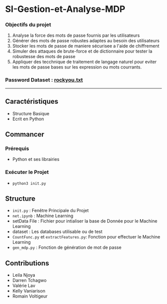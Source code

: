# SI-Gestion-et-Analyse-MDP

### Objectifs du projet

1. Analyse la force des mots de passe fournis par les utilisateurs
2. Générer des mots de passe robustes adaptes au besoin des utilisateurs
3. Stocker les mots de passe de maniere sécurisee a l'aide de chiffrement
4. Simuler des attaques de brute-force et de dictionnaire pour tester la robustesse des mots de passe
5. Appliquer des tecchnique de traitement de langage naturel pour eviter les mots de passe bases sur les expression ou mots courrants.

### Password Dataset : [rockyou.txt](https://www.kaggle.com/datasets/wjburns/common-password-list-rockyoutxt?resource=download)

---
## Caractéristiques

- Structure Basique
- Ecrit en Python

## Commancer

### Prérequis
- Python et ses librairies

### Exécuter le Projet
- `python3 init.py`

## Structure

- `init.py` : Fenêtre Principale du Projet
- `net.ipynb` : Machine Learning
- setData File : Fichier pour intialiser la base de Donnée pour le Machine Learning
- dataset : Les databases utilisable ou de test
- `CountFunc.py` et `extractFeatures.py`: Fonction pour effectuer le Machine Learning
- `gen_mdp.py` : Fonction de génération de mot de passe

## Contributions
- Leila Njoya
- Darren Tchagwo
- Valérie Lav
- Kelly Vaniarison
- Romain Voltigeur